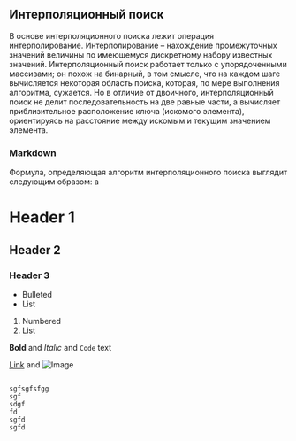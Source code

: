 ## Интерполяционный поиск

В основе интерполяционного поиска лежит операция интерполирование. Интерполирование – нахождение промежуточных значений величины по имеющемуся дискретному набору известных значений. Интерполяционный поиск работает только с упорядоченными массивами; он похож на бинарный, в том смысле, что на каждом шаге вычисляется некоторая область поиска, которая, по мере выполнения алгоритма, сужается.
 Но в отличие от двоичного, интерполяционный поиск не делит последовательность на две равные части, а вычисляет приблизительное расположение ключа (искомого элемента), ориентируясь на расстояние между искомым и текущим значением элемента.
### Markdown

Формула, определяющая алгоритм интерполяционного поиска выглядит следующим образом:
а


# Header 1
## Header 2
### Header 3

- Bulleted
- List

1. Numbered
2. List

**Bold** and _Italic_ and `Code` text

[Link](url) and ![Image](asd)
```

sgfsgfsfgg
sgf
sdgf
fd
sgfd
sgfd

